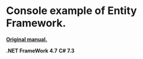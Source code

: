 # Console example of Entity Framework.

**[Original manual.](https://www.microsoft.com/en-us/sql-server/developer-get-started/csharp/win/step/2.html)**

**.NET FrameWork 4.7**
**C# 7.3**
